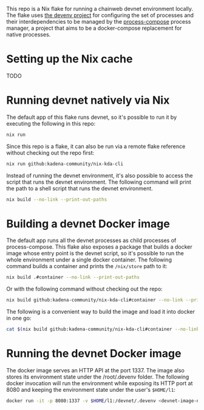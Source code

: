 This repo is a Nix flake for running a chainweb devnet environment locally. The flake uses [the devenv project](https://devenv.sh/) for configuring the set of processes and their interdependencies to be managed by the [process-compose](https://github.com/F1bonacc1/process-compose) process manager, a project that aims to be a docker-compose replacement for native processes.

# Setting up the Nix cache

TODO

# Running devnet natively via Nix

The default app of this flake runs devnet, so it's possible to run it by executing the following in this repo:
``` bash
nix run
```

Since this repo is a flake, it can also be run via a remote flake reference without checking out the repo first:
``` bash
nix run github:kadena-community/nix-kda-cli
```

Instead of running the devnet environment, it's also possible to access the script that runs the devnet environment. The following command will print the path to a shell script that runs the devnet environment.
``` bash
nix build --no-link --print-out-paths
```

# Building a devnet Docker image

The default app runs all the devnet processes as child processes of process-compose. This flake also exposes a package that builds a docker image whose entry point is the devnet script, so it's possible to run the whole environment under a single docker container. The following command builds a container and prints the `/nix/store` path to it:

``` bash
nix build .#container --no-link --print-out-paths
```

Or with the following command without checking out the repo:
``` bash
nix build github:kadena-community/nix-kda-cli#container --no-link --print-out-paths
```

The following is a convenient way to build the image and load it into docker in one go:
``` bash
cat $(nix build github:kadena-community/nix-kda-cli#container --no-link --print-out-paths) | docker load
```

# Running the devnet Docker image

The docker image serves an HTTP API at the port 1337. The image also stores its environment state under the /root/.devenv folder. The following docker invocation will run the environment while exposing its HTTP port at 8080 and keeping the environment state under the user's `$HOME/l1`:
``` bash
docker run -it -p 8080:1337 -v $HOME/l1:/devnet/.devenv <devnet-image-name>
```
